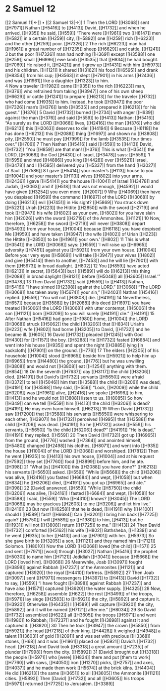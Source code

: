 # 2 Samuel 12
[[2 Samuel 11|←]] • [[2 Samuel 13|→]]
1 Then the LORD [[H3068]] sent [[H7971]] Nathan [[H5416]] to [[H413]] David, [[H1732]] and when he arrived, [[H935]] he said, [[H559]] “There were [[H1961]] two [[H8147]] men [[H582]] in a certain [[H259]] city, [[H5892]] one [[H259]] rich [[H6223]] and the other [[H259]] poor. [[H7326]] 
2 The rich [[H6223]] man had [[H1961]] a great number of [[H7235]] sheep [[H6629]] and cattle, [[H1241]] 
3 but the poor [[H7326]] man had nothing [[H369]] except [[H3588]] one [[H259]] small [[H6996]] ewe lamb [[H3535]] that [[H834]] he had bought. [[H7069]] He raised it, [[H2421]] and it grew up [[H1431]] with him [[H5973]] and his children. [[H1121]] It shared [[H3162]] his food [[H6595]] and drank [[H8354]] from his cup; [[H3563]] it slept [[H7901]] in his arms [[H2436]] and was [[H1961]] like a daughter [[H1323]] to him.  
4 Now a traveler [[H1982]] came [[H935]] to the rich [[H6223]] man, [[H376]] who refrained from taking [[H3947]] one of his own sheep [[H6629]] or cattle [[H1241]] to prepare [[H6213]] for the traveler [[H732]] who had come [[H935]] to him.  Instead, he took [[H3947]] the poor [[H7326]] man’s [[H376]] lamb [[H3535]] and prepared it [[H6213]] for his guest.” [[H376]] 
5 David [[H1732]] burned [[H2734]] with anger [[H639]] against the man [[H376]] and said [[H559]] to [[H413]] Nathan: [[H5416]] “As surely as the LORD [[H3068]] lives, [[H2416]] the man [[H376]] who did [[H6213]] this [[H2063]] deserves to die! [[H4194]] 
6 Because [[H6118]] he has done [[H6213]] this [[H2088]] thing [[H1697]] and shown no [[H3808]] pity, [[H2550]] he must pay [[H7999]] for the lamb [[H3535]] four times over.” [[H706]] 
7 Then Nathan [[H5416]] said [[H559]] to [[H413]] David, [[H1732]] “You [[H859]] are that man! [[H376]] This is what [[H3541]] the LORD, [[H3068]] the God [[H430]] of Israel, [[H3478]] says: [[H559]] ‘I [[H595]] anointed [[H4886]] you king [[H4428]] over [[H5921]] Israel, [[H3478]] and I [[H595]] delivered you [[H5337]] from the hand [[H3027]] of Saul. [[H7586]] 
8 I gave [[H5414]] your master’s [[H113]] house to you [[H1004]] and your master’s [[H113]] wives [[H802]] into your arms. [[H2436]] I gave [[H5414]] you  the house [[H1004]] of Israel [[H3478]] and Judah, [[H3063]] and if [[H518]] that was not enough, [[H4592]] I would have given [[H3254]] you  even more. [[H2007]] 
9 Why [[H4069]] then have you despised [[H959]] the command [[H1697]] of the LORD [[H3068]] by doing [[H6213]] evil [[H7451]] in His sight? [[H5869]] You struck down [[H5221]] Uriah [[H223]] the Hittite [[H2850]] with the sword [[H2719]] and took [[H3947]] his wife [[H802]] as your own, [[H802]] for you have slain him [[H2026]] with the sword [[H2719]] of the Ammonites. [[H1121]] 
10 Now, therefore, [[H6258]] the sword [[H2719]] will never [[H3808]] depart [[H5493]] from your house, [[H1004]] because [[H6118]] you have despised Me [[H959]] and have taken [[H3947]] the wife [[H802]] of Uriah [[H223]] the Hittite [[H2850]] to be [[H1961]] your own.’ [[H802]] 
11 This is what [[H3541]] the LORD [[H3068]] says: [[H559]] ‘I will raise up [[H6965]] adversity [[H7451]] against you [[H5921]] from your own house. [[H1004]] Before your very eyes [[H5869]] I will take [[H3947]] your wives [[H802]] and give [[H5414]] them to another, [[H7453]] and he will lie [[H7901]] with them [[H5973]] in broad daylight. [[H802]] 
12 You [[H859]] have acted [[H6213]] in secret, [[H5643]] but I [[H589]] will do [[H6213]] this thing [[H2088]] in broad daylight [[H8121]] before [[H5048]] all [[H3605]] Israel.’” [[H3478]] 
13 Then David [[H1732]] said [[H559]] to [[H413]] Nathan, [[H5416]] “I have sinned [[H2398]] against the LORD.” [[H3068]] “The LORD [[H3068]] has taken away [[H5674]] your sin,” [[H2403]] Nathan [[H5416]] replied. [[H559]] “You will not [[H3808]] die. [[H4191]] 
14 Nevertheless, [[H657]] because [[H3588]] by [[H2088]] this deed [[H1697]] you have treated [[H5006]] the LORD [[H3068]] with utter contempt, [[H5006]] the son [[H1121]] born [[H3209]] to you  will surely [[H4191]] die.” [[H4191]] 
15 After Nathan [[H5416]] had gone [[H1980]] home, [[H1004]] the LORD [[H3068]] struck [[H5062]] the child [[H3206]] that [[H834]] Uriah’s [[H223]] wife [[H802]] had borne [[H3205]] to David, [[H1732]] and he became ill. [[H605]] 
16 David [[H1732]] pleaded [[H1245]] with God [[H430]] for [[H1157]] the boy. [[H5288]] He [[H1732]] fasted [[H6684]] and went into his house [[H935]] and spent the night [[H3885]] lying [in sackcloth] [[H7901]] on the ground. [[H776]] 
17 The elders [[H2205]] of his household [[H1004]] stood [[H6965]] beside him [[H5921]] to help him up [[H6965]] from [[H4480]] the ground, [[H776]] but he was unwilling [[H3808]] and would not [[H3808]] eat [[H1254]] anything with them. [[H854]] 
18 On the seventh [[H7637]] day [[H3117]] the child [[H3206]] died. [[H4191]] But David’s [[H1732]] servants [[H5650]] were afraid [[H3372]] to tell [[H5046]] him  that [[H3588]] the child [[H3206]] was dead, [[H4191]] for [[H3588]] they said, [[H559]] “Look, [[H2009]] while the child [[H3206]] was [[H1961]] alive, [[H2416]] we spoke [[H1696]] to him, [[H413]] and he would not [[H3808]] listen to us. [[H8085]] So how [[H349]] can we tell [[H559]] him [[H413]] the child [[H3206]] is dead? [[H4191]] He may even harm himself. [[H6213]] 
19 When David [[H1732]] saw [[H7200]] that [[H3588]] his servants [[H5650]] were whispering to each other, [[H3907]] he [[H1732]] perceived [[H995]] that [[H3588]] the child [[H3206]] was dead. [[H4191]] So he [[H1732]] asked [[H559]] his servants, [[H5650]] “Is the child [[H3206]] dead?” [[H4191]] “He is dead,” [[H4191]] they replied. [[H559]] 
20 Then David [[H1732]] got up [[H6965]] from the ground, [[H776]] washed [[H7364]] and anointed himself, [[H5480]] changed [[H2498]] his clothes, [[H8071]] and went into [[H935]] the house [[H1004]] of the LORD [[H3068]] and worshiped. [[H7812]] Then he went [[H935]] to [[H413]] his own house, [[H1004]] and at his request [[H7592]] they set [[H7760]] food [[H3899]] before him,  and he ate. [[H398]] 
21 “What [is] [[H4100]] this [[H2088]] you have done?” [[H6213]] his servants [[H5650]] asked. [[H559]] “While [[H5668]] the child [[H3206]] was alive, [[H2416]] you fasted [[H6684]] and wept, [[H1058]] but when [[H834]] he [[H3206]] died, [[H4191]] you got up [[H6965]] and ate.” [[H398]] 
22 [David] answered, [[H559]] “While [[H5750]] the child [[H3206]] was alive, [[H2416]] I fasted [[H6684]] and wept, [[H1058]] for [[H3588]] I said, [[H559]] ‘Who [[H4310]] knows? [[H3045]] The LORD [[H3068]] may be gracious [[H2603]] to me [[H3206]] and let him live.’ [[H2416]] 
23 But now [[H6258]] that he is dead, [[H4191]] why [[H4100]] should I [[H589]] fast? [[H6684]] Can [[H3201]] I bring him back [[H7725]] again? [[H5750]] I will [[H589]] go [[H1980]] to him, [[H413]] but he [[H1931]] will not [[H3808]] return [[H7725]] to me.” [[H413]] 
24 Then David [[H1732]] comforted [[H5162]] his wife [[H802]] Bathsheba, [[H1339]] and he went [[H935]] to her [[H413]] and lay [[H7901]] with her. [[H5973]] So she gave birth to [[H3205]] a son, [[H1121]] and they named him [[H7121]] Solomon. [[H8010]] Now the LORD [[H3068]] loved [the child] [[H157]] 
25 and sent [[H7971]] [word] through [[H3027]] Nathan [[H5416]] the prophet [[H5030]] to name him [[H7121]] Jedidiah [[H3041]] because [[H5668]] the LORD [loved him]. [[H3068]] 
26 Meanwhile, Joab [[H3097]] fought [[H3898]] against Rabbah [[H7237]] of the Ammonites [[H1121]] and captured [[H3920]] the royal [[H4410]] fortress. [[H5892]] 
27 Then Joab [[H3097]] sent [[H7971]] messengers [[H4397]] to [[H413]] David [[H1732]] to say, [[H559]] “I have fought [[H3898]] against Rabbah [[H7237]] and have also [[H1571]] captured [[H3920]] the water supply. [[H4325]] 
28 Now, therefore, [[H6258]] assemble [[H622]] the rest [[H3499]] of the troops, [[H5971]] lay siege [[H2583]] to [[H5921]] the city, [[H5892]] and capture it. [[H3920]] Otherwise [[H6435]] I [[H589]] will capture [[H3920]] the city, [[H5892]] and it will be named [[H7121]] after me.” [[H8034]] 
29 So David [[H1732]] assembled [[H622]] all [[H3605]] the troops [[H5971]] and went [[H1980]] to Rabbah; [[H7237]] and he fought [[H3898]] against it  and captured it. [[H3920]] 
30 Then he took [[H3947]] the crown [[H5850]] from [[H5921]] the head [[H7218]] of their king. [[H4428]] It weighed [[H4948]] a talent [[H3603]] of gold [[H2091]] and was set with precious [[H3368]] stones, [[H68]] and it was [[H1961]] placed on [[H5921]] David’s [[H1732]] head. [[H7218]] And David took [[H3318]] a great amount [[H7235]] of plunder [[H7998]] from the city. [[H5892]] 
31 [David] brought out [[H3318]] the people [[H5971]] who [were] [[H834]] there  and put [them to work] [[H7760]] with saws, [[H4050]] iron [[H1270]] picks, [[H2757]] and axes, [[H4037]] and he made them work [[H5674]] at the brick kilns. [[H4404]] He did [[H6213]] the same [[H3651]] to all [[H3605]] the Ammonite [[H1121]] cities. [[H5892]] Then [David] [[H1732]] and all [[H3605]] his troops [[H5971]] returned [[H7725]] to Jerusalem. [[H3389]] 
